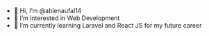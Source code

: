 - 👋 Hi, I’m @abienaufal14
- 👀 I’m interested in Web Development
- 🌱 I’m currently learning Laravel and React JS for my future career

<!---
abienaufal14/abienaufal14 is a ✨ special ✨ repository because its `README.md` (this file) appears on your GitHub profile.
You can click the Preview link to take a look at your changes.
--->
